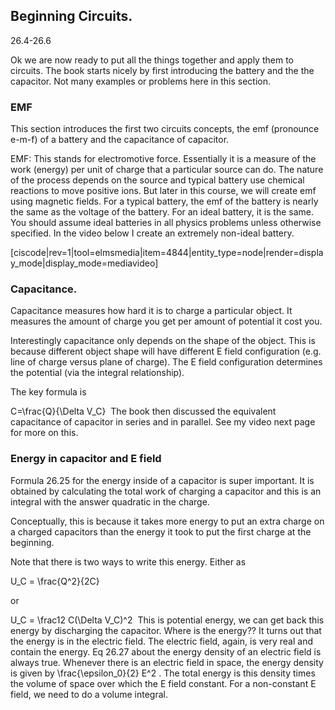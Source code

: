 ## Beginning Circuits. 

<stop-note title="Read Knight 4ed" icon="stopnoteicons:book-icon">
<span slot="message">26.4-26.6</span>
</stop-note>

Ok we are now ready to put all the things together and apply them to circuits. The book starts nicely by first introducing the battery and the the capacitor. Not many examples or problems here in this section. 

### EMF
This section introduces the first two circuits concepts, the emf (pronounce e-m-f) of a battery and the capacitance of capacitor. 

<lrndesign-sidenote label="Definition" icon="bookmark" bg-color="#c2c2a3">
EMF: This stands for electromotive force. Essentially it is a measure of the work (energy) per unit of charge that a particular source can do. The nature of the process depends on the source and typical battery use chemical reactions to move positive ions. But later in this course, we will create emf using magnetic fields. For a typical battery, the emf of the battery is nearly the same as the voltage of the battery. For an ideal battery, it is the same. 
</lrndesign-sidenote>


<lrndesign-sidenote label="Instructor Note" icon="bookmark" bg-color="#c2e5f2">
You should assume ideal batteries in all physics problems unless otherwise specified.  In the video below I create an extremely non-ideal battery. 
</lrndesign-sidenote>


[ciscode|rev=1|tool=elmsmedia|item=4844|entity_type=node|render=display_mode|display_mode=mediavideo]

### Capacitance. 

Capacitance measures how hard it is to charge a particular object. It measures the amount of charge you get per amount of potential it cost you. 

Interestingly capacitance only depends on the shape of the object. This is because different object shape will have different E field configuration (e.g. line of charge versus plane of charge). The E field configuration determines the potential (via the integral relationship). 

The key formula is 

<lrn-math>
C=\frac{Q}{\Delta V_C}
</lrn-math>


<lrndesign-sidenote label="Instructor Note" icon="bookmark" bg-color="#c2e5f2">
 The book then discussed the equivalent capacitance of capacitor in series and in parallel. See my video next page for more on this. 
</lrndesign-sidenote>

### Energy in capacitor and E field

Formula 26.25 for the energy inside of a capacitor is super important. It is obtained by calculating the total work of charging a capacitor and this is an integral with the answer quadratic in the charge.

Conceptually, this is because it takes more energy to put an extra charge on a charged capacitors than the energy it took to put the first charge at the beginning. 

Note that there is two ways to write this energy. Either as 

<lrn-math>
U_C = \frac{Q^2}{2C} </lrn-math>

or 

<lrn-math>
U_C = \frac12 C(\Delta V_C)^2 </lrn-math>

<lrndesign-sidenote label="Instructor Note" icon="bookmark" bg-color="#c2e5f2">
 This is potential energy, we can get back this energy by discharging the capacitor. Where is the energy?? It turns out that the energy is in the electric field. The electric field, again, is very real and contain the energy. Eq 26.27 about the energy density of an electric field is always true. Whenever there is an electric field in space, the energy density is given by <lrn-math>\frac{\epsilon_0}{2} E^2 </lrn-math>. The total energy is this density times the volume of space over which the E field constant. For a non-constant E field, we need to do a volume integral. 
</lrndesign-sidenote>
